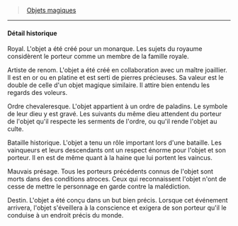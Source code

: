 ﻿---
!GenericItem
Name: Détail historique
Id: magicitems_hd.md#détail-historique
ParentLink: magicitems_hd.md#objets-magiques
ParentName: Objets magiques
NameLevel: 4
Attributes: {}
---
> [Objets magiques](hd_magicitems.md)

---

#### Détail historique

Royal. L'objet a été créé pour un monarque. Les sujets du royaume considèrent le porteur comme un membre de la famille royale.

Artiste de renom. L'objet a été créé en collaboration avec un maître joaillier. Il est en or ou en platine et est serti de pierres précieuses. Sa valeur est le double de celle d'un objet magique similaire. Il attire bien entendu les regards des voleurs.

Ordre chevaleresque. L'objet appartient à un ordre de paladins. Le symbole de leur dieu y est gravé. Les suivants du même dieu attendent du porteur de l'objet qu'il respecte les serments de l'ordre, ou qu'il rende l'objet au culte.

Bataille historique. L'objet a tenu un rôle important lors d'une bataille. Les vainqueurs et leurs descendants ont un respect énorme pour l'objet et son porteur. Il en est de même quant à la haine que lui portent les vaincus.

Mauvais présage. Tous les porteurs précédents connus de l'objet sont morts dans des conditions atroces. Ceux qui reconnaissent l'objet n'ont de cesse de mettre le personnage en garde contre la malédiction.

Destin. L'objet a été conçu dans un but bien précis. Lorsque cet événement arrivera, l'objet s'éveillera à la conscience et exigera de son porteur qu'il le conduise à un endroit précis du monde.

